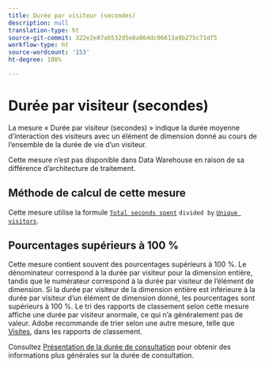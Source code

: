 ```yaml
---
title: Durée par visiteur (secondes)
description: null
translation-type: ht
source-git-commit: 322e2e87ab532d5e8a864dc06613a9b275c71df5
workflow-type: ht
source-wordcount: '153'
ht-degree: 100%

---
```



# Durée par visiteur (secondes)

La mesure « Durée par visiteur (secondes) » indique la durée moyenne d’interaction des visiteurs avec un élément de dimension donné au cours de l’ensemble de la durée de vie d’un visiteur.

Cette mesure n’est pas disponible dans Data Warehouse en raison de sa différence d’architecture de traitement.

## Méthode de calcul de cette mesure

Cette mesure utilise la formule [`Total seconds spent`](total-seconds-spent.md) `divided by` [`Unique visitors`](unique-visitors.md).

## Pourcentages supérieurs à 100 %

Cette mesure contient souvent des pourcentages supérieurs à 100 %. Le dénominateur correspond à la durée par visiteur pour la dimension entière, tandis que le numérateur correspond à la durée par visiteur de l’élément de dimension. Si la durée par visiteur de la dimension entière est inférieure à la durée par visiteur d’un élément de dimension donné, les pourcentages sont supérieurs à 100 %. Le tri des rapports de classement selon cette mesure affiche une durée par visiteur anormale, ce qui n’a généralement pas de valeur. Adobe recommande de trier selon une autre mesure, telle que [Visites](visits.md), dans les rapports de classement.

Consultez [Présentation de la durée de consultation](time-spent.md) pour obtenir des informations plus générales sur la durée de consultation.
